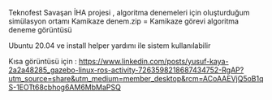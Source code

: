 Teknofest Savaşan İHA projesi , algoritma denemeleri için oluşturduğum simülasyon ortamı 
Kamikaze denem.zip =  Kamikaze görevi algoritma deneme görüntüsü

 Ubuntu 20.04 ve install helper yardımı ile sistem kullanılabilir 

Kısa görüntüsü için : https://www.linkedin.com/posts/yusuf-kaya-2a2a48285_gazebo-linux-ros-activity-7263598218687434752-RgAP?utm_source=share&utm_medium=member_desktop&rcm=ACoAAEVjQ5oB1qS-1EOTt68cbhog6AM6MbMaPSQ
